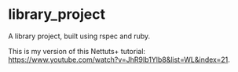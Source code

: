 # library_project

A library project, built using rspec and ruby.

This is my version of this Nettuts+ tutorial: https://www.youtube.com/watch?v=JhR9Ib1Ylb8&list=WL&index=21.
